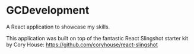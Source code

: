 # GCDevelopment
A React application to showcase my skills.

This application was built on top of the fantastic React Slingshot starter kit by Cory House:
https://github.com/coryhouse/react-slingshot

